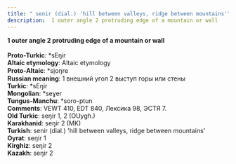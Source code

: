 ```yaml
---
title: " senir (dial.) 'hill between valleys, ridge between mountains'"
description:  1 outer angle 2 protruding edge of a mountain or wall
---
```

<strong> 1 outer angle 2 protruding edge of a mountain or wall</strong><br><br>
<strong>Proto-Turkic</strong>:  *sEŋir<br>
<strong>Altaic etymology</strong>:  Altaic etymology<br>
<strong> Proto-Altaic</strong>:  *si̯oŋre<br>
<strong>Russian meaning</strong>:  1 внешний угол 2 выступ горы или стены<br>
<strong>Turkic</strong>:  *sEŋir<br>
<strong>Mongolian</strong>:  *seɣer<br>
<strong>Tungus-Manchu</strong>:  *soro-ptun<br>
<strong>Comments</strong>:  VEWT 410, EDT 840, Лексика 98, ЭСТЯ 7.<br>
<strong>Old Turkic</strong>:  seŋir 1, 2 (OUygh.)<br>
<strong>Karakhanid</strong>:  seŋir 2 (MK)<br>
<strong>Turkish</strong>:  senir (dial.) 'hill between valleys, ridge between mountains'<br>
<strong>Oyrat</strong>:  seŋir 1<br>
<strong>Kirghiz</strong>:  seŋir 2<br>
<strong>Kazakh</strong>:  seŋir 2<br>


